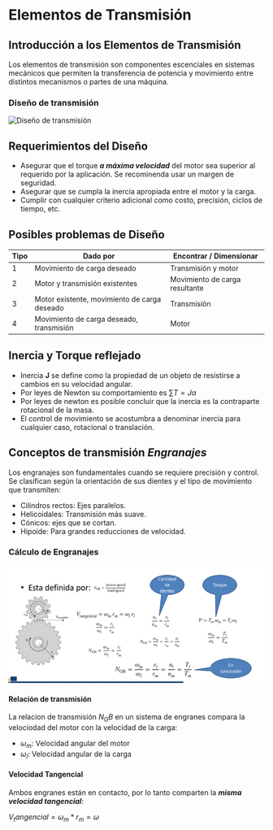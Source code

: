 # Elementos de Transmisión 

## Introducción a los Elementos de Transmisión

Los elementos de transmisión son componentes escenciales en sistemas mecánicos que permiten la transferencia de potencia y movimiento entre distintos mecanismos o partes de una máquina. 

### Diseño de transmisión 
![Diseño de transmisión](/Imagenes/diseñoTransmision.png)

## Requerimientos del Diseño

+ Asegurar que el torque ***a máxima velocidad*** del motor sea superior al requerido por la aplicación. Se recominenda usar un margen de seguridad.
+ Asegurar que se cumpla la inercia apropiada entre el motor y la carga.
+ Cumplir con cualquier criterio adicional como costo, precisión, ciclos de tiempo, etc.

## Posibles problemas de Diseño

| Tipo | Dado por | Encontrar / Dimensionar |
|------|----------|-------------------------|
|  1   | Movimiento de carga deseado | Transmisión y motor |
|  2   | Motor y transmisión existentes | Movimiento de carga resultante |
|  3   | Motor existente, movimiento de carga deseado | Transmisión |
|  4   | Movimiento de carga deseado, transmisión | Motor |

## Inercia y Torque reflejado 
+ Inercia **J** se define como la propiedad de un objeto de resistirse a cambios en su velocidad angular.
+ Por leyes de Newton  su comportamiento es $\sum T= J\alpha$
+ Por leyes de newton es posible concluir que la inercia es la contraparte rotacional de la masa.
+ El control de movimiento se acostumbra a denominar inercia para cualquier caso, rotacional o translación.

## Conceptos de transmisión ***Engranajes***

Los engranajes son fundamentales cuando se requiere precisión y control. Se clasifican según la orientación de sus dientes y el tipo de movimiento que transmiten:
+ Cilíndros rectos: Ejes paralelos.
+ Helicoidales: Transmisión más suave.
+ Cónicos: ejes que se cortan.
+ Hipoide: Para grandes reducciones de velocidad.

### Cálculo de Engranajes

![Relación de Engranes](/Imagenes/relacionEngranes.png)

#### Relación de transmisión

La relacion de transmisión $N_GB$ en un sistema de engranes compara la velociodad del motor con la velocidad de la carga:

+ $\omega_m$: Velocidad angular del motor
+ $\omega_l$: Velocidad angular de la carga

#### Velocidad Tangencial

Ambos engranes están en contacto, por lo tanto comparten la ***misma velocidad tangencial***:

$V_tangencial = \omega_m * r_m = \omega$